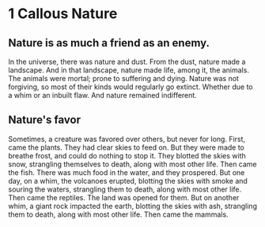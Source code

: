 # 1 Callous Nature

## Nature is as much a friend as an enemy.

In the universe, there was nature and dust. From the dust, nature made a landscape. And in that landscape, nature made life, among it, the animals. The animals were mortal; prone to suffering and dying. Nature was not forgiving, so most of their kinds would regularly go extinct. Whether due to a whim or an inbuilt flaw. And nature remained indifferent.

## Nature's favor

Sometimes, a creature was favored over others, but never for long. First, came the plants. They had clear skies to feed on. But they were made to breathe frost, and could do nothing to stop it. They blotted the skies with snow, strangling themselves to death, along with most other life. Then came the fish. There was much food in the water, and they prospered. But one day, on a whim, the volcanoes erupted, blotting the skies with smoke and souring the waters, strangling them to death, along with most other life. Then came the reptiles. The land was opened for them. But on another whim, a giant rock impacted the earth, blotting the skies with ash, strangling them to death, along with most other life. Then came the mammals.